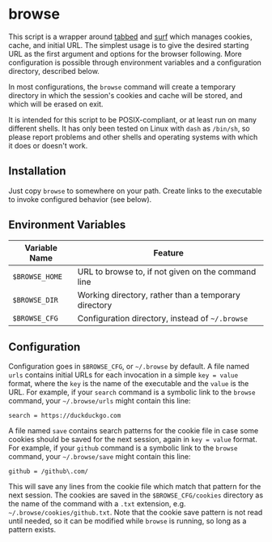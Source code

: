 # browse

This script is a wrapper around [tabbed](http://tools.suckless.org/tabbed/) and
[surf](http://surf.suckless.org/) which manages cookies, cache, and initial
URL. The simplest usage is to give the desired starting URL as the first
argument and options for the browser following. More configuration is possible
through environment variables and a configuration directory, described below.

In most configurations, the `browse` command will create a temporary directory
in which the session's cookies and cache will be stored, and which will be
erased on exit.

It is intended for this script to be POSIX-compliant, or at least run on many
different shells. It has only been tested on Linux with `dash` as `/bin/sh`, so
please report problems and other shells and operating systems with which it
does or doesn't work.

## Installation

Just copy `browse` to somewhere on your path. Create links to the executable to
invoke configured behavior (see below).

## Environment Variables

| Variable Name  | Feature                                              |
| -------------- | ---------------------------------------------------- |
| `$BROWSE_HOME` | URL to browse to, if not given on the command line   |
| `$BROWSE_DIR`  | Working directory, rather than a temporary directory |
| `$BROWSE_CFG`  | Configuration directory, instead of `~/.browse`      |

## Configuration

Configuration goes in `$BROWSE_CFG`, or `~/.browse` by default. A file named
`urls` contains initial URLs for each invocation in a simple `key = value`
format, where the `key` is the name of the executable and the `value` is the
URL. For example, if your `search` command is a symbolic link to the `browse`
command, your `~/.browse/urls` might contain this line:
```
search = https://duckduckgo.com
```
A file named `save` contains search patterns for the cookie file in case some
cookies should be saved for the next session, again in `key = value` format.
For example, if your `github` command is a symbolic link to the `browse`
command, your `~/.browse/save` might contain this line:
```
github = /github\.com/
```
This will save any lines from the cookie file which match that pattern for the
next session. The cookies are saved in the `$BROWSE_CFG/cookies` directory as
the name of the command with a `.txt` extension, e.g.
`~/.browse/cookies/github.txt`. Note that the cookie save pattern is not read
until needed, so it can be modified while `browse` is running, so long as a
pattern exists.

